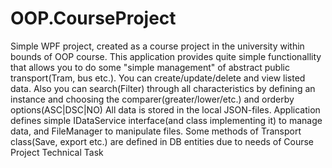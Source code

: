 # OOP.CourseProject

Simple WPF project, created as a course project in the university within bounds of OOP course.
This application provides quite simple functionallity that allows you to do some "simple management" of abstract public transport(Tram, bus etc.). You can create/update/delete and view listed data. Also you can search(Filter) through all characteristics by defining an instance and choosing the comparer(greater/lower/etc.) and orderby options(ASC|DSC|NO)
All data is stored in the local JSON-files.
Application defines simple IDataService interface(and class implementing it) to manage data, and FileManager to manipulate files.
Some methods of Transport class(Save, export etc.) are defined in DB entities due to needs of Course Project Technical Task
